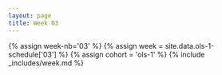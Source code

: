 ```yaml
---
layout: page
title: Week 03
---
```

<!-- Any modification of the content should be done in the _data/ols-1-schedule.yaml file -->
{% assign week-nb='03' %}
{% assign week = site.data.ols-1-schedule['03'] %}
{% assign cohort = 'ols-1' %}
{% include _includes/week.md %}